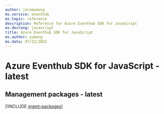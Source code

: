 ```yaml
---
author: jeremymeng
ms.service: eventhub
ms.topic: reference
description: Reference for Azure Eventhub SDK for JavaScript
ms.devlang: javascript
title: Azure Eventhub SDK for JavaScript
ms.author: yumeng
ms.data: 07/22/2022
---
```

# Azure Eventhub SDK for JavaScript - latest

## Management packages - latest
[!INCLUDE [mgmt-packages](eventhub-mgmt-index.md)]